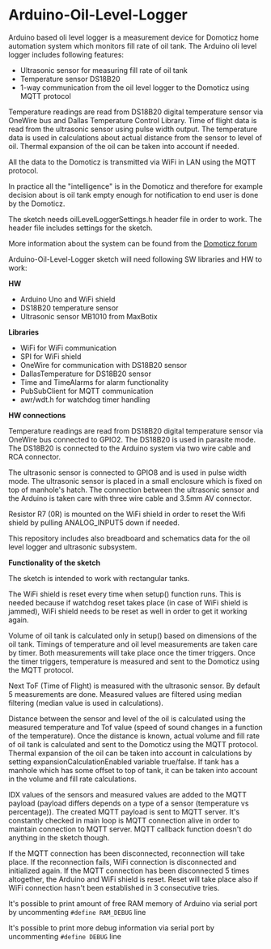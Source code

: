 Arduino-Oil-Level-Logger
=================

Arduino based oli level logger is a measurement device for Domoticz home automation system which monitors
fill rate of oil tank. The Arduino oli level logger includes following features:

* Ultrasonic sensor for measuring fill rate of oil tank
* Temperature sensor DS18B20
* 1-way communication from the oil level logger to the Domoticz using MQTT protocol

Temperature readings are read from DS18B20 digital temperature sensor via OneWire bus and Dallas Temperature Control Library.
Time of flight data is read from the ultrasonic sensor using pulse width output. The temperature data is used in calculations
about actual distance from the sensor to level of oil. Thermal expansion of the oil can be taken into account if needed.

All the data to the Domoticz is transmitted via WiFi in LAN using the MQTT protocol.

In practice all the "intelligence" is in the Domoticz and therefore for example decision about is oil tank empty enough for notification
to end user is done by the Domoticz.

The sketch needs oilLevelLoggerSettings.h header file in order to work. The header file includes settings for the sketch.

More information about the system can be found from the [Domoticz forum](https://www.domoticz.com/forum/viewtopic.php?f=38&t=8647)

Arduino-Oil-Level-Logger sketch will need following SW libraries and HW to work:

**HW**

* Arduino Uno and WiFi shield
* DS18B20 temperature sensor
* Ultrasonic sensor MB1010 from MaxBotix

**Libraries**

* WiFi for WiFi communication
* SPI for WiFi shield
* OneWire for communication with DS18B20 sensor
* DallasTemperature for DS18B20 sensor
* Time and TimeAlarms for alarm functionality
* PubSubClient for MQTT communication
* awr/wdt.h for watchdog timer handling

**HW connections**

Temperature readings are read from DS18B20 digital temperature sensor via OneWire bus connected to GPIO2. 
The DS18B20 is used in parasite mode. The DS18B20 is connected to the Arduino system via two wire cable and RCA connector.

The ultrasonic sensor is connected to GPIO8 and is used in pulse width mode. The ultrasonic sensor is placed in a small enclosure which
is fixed on top of manhole's hatch. The connection between the ultrasonic sensor and the Arduino is taken care with three wire cable and 3.5mm AV connector.

Resistor R7 (0R) is mounted on the WiFi shield in order to reset the Wifi shield by pulling ANALOG_INPUT5 down if needed. 

This repository includes also breadboard and schematics data for the oil level logger and ultrasonic subsystem.

**Functionality of the sketch**

The sketch is intended to work with rectangular tanks.

The WiFi shield is reset every time when setup() function runs. This is needed because if watchdog reset takes place (in case of WiFi shield is jammed), WiFi shield
needs to be reset as well in order to get it working again.

Volume of oil tank is calculated only in setup() based on dimensions of the oil tank. Timings of temperature and oil level measurements are taken care by timer. 
Both measurements will take place once the timer triggers. Once the timer triggers, temperature is measured and sent to the Domoticz using the MQTT protocol.

Next ToF (Time of Flight) is measured with the ultrasonic sensor. By default 5 measurements are done. Measured values are filtered using median filtering (median value is used in calculations).

Distance between the sensor and level of the oil is calculated using the measured temperature and Tof value (speed of sound changes in a function of the temperature).
Once the distance is known, actual volume and fill rate of oil tank is calculated and sent to the Domoticz using the MQTT protocol. Thermal expansion of the oil can be taken into account in calculations
by setting expansionCalculationEnabled variable true/false. If tank has a manhole which has some offset to top of tank, it can be taken into account in the volume and fill rate calculations.

IDX values of the sensors and measured values are added to the MQTT payload (payload differs depends on a type of a sensor (temperature vs percentage)). 
The created MQTT payload is sent to MQTT server. It's constantly checked in main loop is MQTT connection alive in order to maintain connection to MQTT server. 
MQTT callback function doesn't do anything in the sketch though.

If the MQTT connection has been disconnected, reconnection will take place. If the reconnection fails, WiFi connection is disconnected and initialized again.
If the MQTT connection has been disconnected 5 times altogether, the Arduino and WiFi shield is reset. Reset will take place also if WiFi connection
hasn't been established in 3 consecutive tries.

It's possible to print amount of free RAM memory of Arduino via serial port by uncommenting `#define RAM_DEBUG` line

It's possible to print more debug information via serial port by uncommenting `#define DEBUG` line
